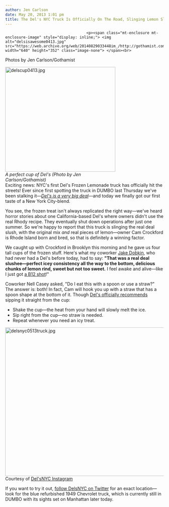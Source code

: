 ```yaml
---
author: Jen Carlson
date: May 20, 2013 1:01 pm
title: The Del's NYC Truck Is Officially On The Road, Slinging Lemon Slush
---
```


	
										<p><span class="mt-enclosure mt-enclosure-image" style="display: inline;"> <img alt="delsisawesome0413.jpg" src="https://web.archive.org/web/20140829033448im_/http://gothamist.com/attachments/arts_jen/delsisawesome0413.jpg" width="640" height="352" class="image-none"> </span><br>
<span class="photo_caption">Photos by Jen Carlson/Gothamist</span></p>

<p><span class="mt-enclosure mt-enclosure-image" style="display: inline;"> </span></p><div class="image-right"> <img alt="delscup0413.jpg" src="https://web.archive.org/web/20140829033448im_/http://gothamist.com/attachments/arts_jen/delscup0413.jpg" width="350" height="333"> <br> <i style=" width:350px; ;display:block">A perfect cup of Del&apos;s (Photo by Jen Carlson/Gothamist)</i></div> Exciting news: NYC&apos;s first Del&apos;s Frozen Lemonade truck has officially hit the streets! Ever since first spotting the truck in DUMBO last Thursday we&apos;ve been stalking it&#x2014;<a href="https://web.archive.org/web/20140829033448/http://gothamist.com/2013/05/17/dels.php"><em>Del&apos;s is a very big deal</em></a>&#x2014;and today we finally got our first taste of a New York City-blend.<p></p>

<p>You see, the frozen treat isn&apos;t always replicated the right way&#x2014;we&apos;ve heard horror stories about one California-based Del&apos;s where owners didn&apos;t use the real Rhody recipe. They eventually shut down operations after just one summer. So we&apos;re happy to report that this truck is slinging the real deal slush, with the original mix <em>and</em> real pieces of lemon&#x2014;owner Cam Crockford is Rhode Island born and bred, so that is definitely a winning factor.</p>

<p>We caught up with Crockford in Brooklyn this morning and he gave us four tall cups of the frozen stuff. Here&apos;s what my coworker <a href="https://web.archive.org/web/20140829033448/http://twitter.com/jakedobkin">Jake Dobkin</a>, who had never had a Del&apos;s before today, had to say: <strong>&quot;That was a real deal slushee&#x2014;perfect icey consistency all the way to the bottom, delicious chunks of lemon rind, sweet but not too sweet.</strong> I feel awake and alive&#x2014;like I just got <a href="https://web.archive.org/web/20140829033448/http://gothamist.com/2013/05/20/unpacking_last_nights_mad_men_2.php">a B12 shot</a>!&quot;</p>

<p>Coworker Nell Casey asked, &quot;Do I eat this with a spoon or use a straw?&quot; The answer is: both! In fact, Cam will hook you up with a straw that has a spoon shape at the bottom of it. Though <a href="https://web.archive.org/web/20140829033448/http://www.dels.com/Flavors.aspx">Del&apos;s officially recommends</a> sipping it straight from the cup:</p><ul><li>Shake the cup&#x2014;the heat from your hand will slowly melt the ice.<br>
</li><li>Sip right from the cup&#x2014;no straw is needed.<br>
</li><li>Repeat whenever you need an icy treat.</li></ul><p></p>

<p><span class="mt-enclosure mt-enclosure-image" style="display: inline;"> <img alt="delsnyc0513truck.jpg" src="https://web.archive.org/web/20140829033448im_/http://gothamist.com/attachments/arts_jen/delsnyc0513truck.jpg" width="640" height="472" class="image-none"> </span><br>
<span class="photo_caption">Courtesy of <a href="https://web.archive.org/web/20140829033448/http://instagram.com/delsnyc">Del&apos;sNYC Instagram</a></span></p>

<p>If you want to try it out, <a href="https://web.archive.org/web/20140829033448/https://twitter.com/DelsNYC">follow DelsNYC on Twitter</a> for an exact location&#x2014;look for the blue refurbished 1949 Chevrolet truck, which is currently still in DUMBO with its sights set on Manhattan later today.</p>					
										
									
				